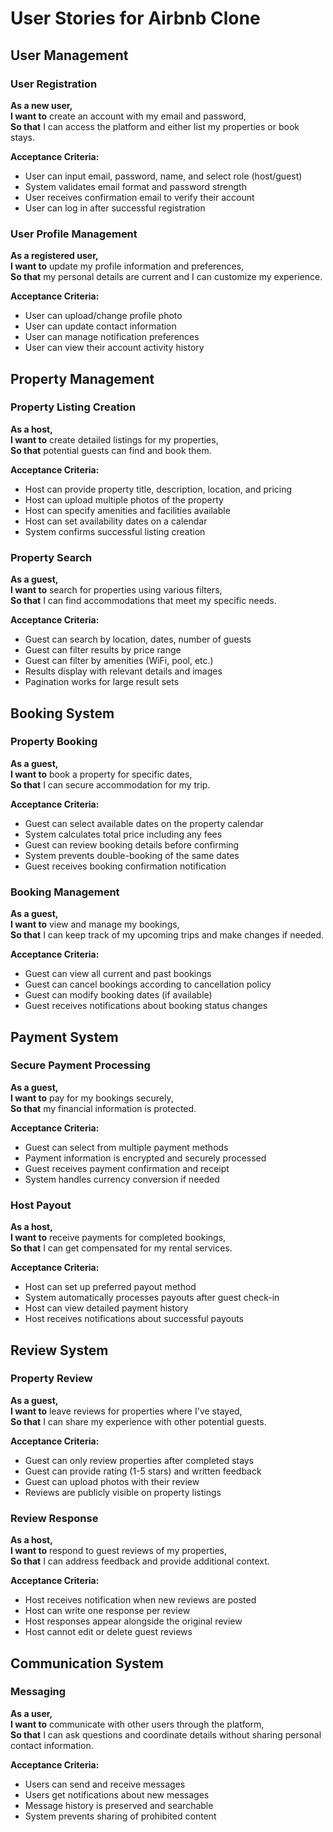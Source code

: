 # User Stories for Airbnb Clone

## User Management

### User Registration
**As a new user,**  
**I want to** create an account with my email and password,  
**So that** I can access the platform and either list my properties or book stays.

**Acceptance Criteria:**
- User can input email, password, name, and select role (host/guest)
- System validates email format and password strength
- User receives confirmation email to verify their account
- User can log in after successful registration

### User Profile Management
**As a registered user,**  
**I want to** update my profile information and preferences,  
**So that** my personal details are current and I can customize my experience.

**Acceptance Criteria:**
- User can upload/change profile photo
- User can update contact information
- User can manage notification preferences
- User can view their account activity history

## Property Management

### Property Listing Creation
**As a host,**  
**I want to** create detailed listings for my properties,  
**So that** potential guests can find and book them.

**Acceptance Criteria:**
- Host can provide property title, description, location, and pricing
- Host can upload multiple photos of the property
- Host can specify amenities and facilities available
- Host can set availability dates on a calendar
- System confirms successful listing creation

### Property Search
**As a guest,**  
**I want to** search for properties using various filters,  
**So that** I can find accommodations that meet my specific needs.

**Acceptance Criteria:**
- Guest can search by location, dates, number of guests
- Guest can filter results by price range
- Guest can filter by amenities (WiFi, pool, etc.)
- Results display with relevant details and images
- Pagination works for large result sets

## Booking System

### Property Booking
**As a guest,**  
**I want to** book a property for specific dates,  
**So that** I can secure accommodation for my trip.

**Acceptance Criteria:**
- Guest can select available dates on the property calendar
- System calculates total price including any fees
- Guest can review booking details before confirming
- System prevents double-booking of the same dates
- Guest receives booking confirmation notification

### Booking Management
**As a guest,**  
**I want to** view and manage my bookings,  
**So that** I can keep track of my upcoming trips and make changes if needed.

**Acceptance Criteria:**
- Guest can view all current and past bookings
- Guest can cancel bookings according to cancellation policy
- Guest can modify booking dates (if available)
- Guest receives notifications about booking status changes

## Payment System

### Secure Payment Processing
**As a guest,**  
**I want to** pay for my bookings securely,  
**So that** my financial information is protected.

**Acceptance Criteria:**
- Guest can select from multiple payment methods
- Payment information is encrypted and securely processed
- Guest receives payment confirmation and receipt
- System handles currency conversion if needed

### Host Payout
**As a host,**  
**I want to** receive payments for completed bookings,  
**So that** I can get compensated for my rental services.

**Acceptance Criteria:**
- Host can set up preferred payout method
- System automatically processes payouts after guest check-in
- Host can view detailed payment history
- Host receives notifications about successful payouts

## Review System

### Property Review
**As a guest,**  
**I want to** leave reviews for properties where I've stayed,  
**So that** I can share my experience with other potential guests.

**Acceptance Criteria:**
- Guest can only review properties after completed stays
- Guest can provide rating (1-5 stars) and written feedback
- Guest can upload photos with their review
- Reviews are publicly visible on property listings

### Review Response
**As a host,**  
**I want to** respond to guest reviews of my properties,  
**So that** I can address feedback and provide additional context.

**Acceptance Criteria:**
- Host receives notification when new reviews are posted
- Host can write one response per review
- Host responses appear alongside the original review
- Host cannot edit or delete guest reviews

## Communication System

### Messaging
**As a user,**  
**I want to** communicate with other users through the platform,  
**So that** I can ask questions and coordinate details without sharing personal contact information.

**Acceptance Criteria:**
- Users can send and receive messages
- Users get notifications about new messages
- Message history is preserved and searchable
- System prevents sharing of prohibited content
